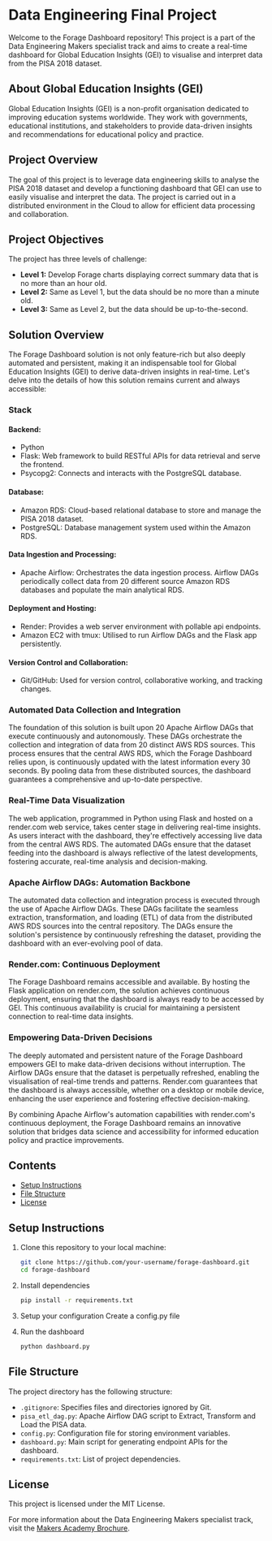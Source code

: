 # Data Engineering Final Project

Welcome to the Forage Dashboard repository! This project is a part of the Data Engineering Makers specialist track and aims to create a real-time dashboard for Global Education Insights (GEI) to visualise and interpret data from the PISA 2018 dataset.

## About Global Education Insights (GEI)

Global Education Insights (GEI) is a non-profit organisation dedicated to improving education systems worldwide. They work with governments, educational institutions, and stakeholders to provide data-driven insights and recommendations for educational policy and practice.

## Project Overview

The goal of this project is to leverage data engineering skills to analyse the PISA 2018 dataset and develop a functioning dashboard that GEI can use to easily visualise and interpret the data. The project is carried out in a distributed environment in the Cloud to allow for efficient data processing and collaboration.

## Project Objectives

The project has three levels of challenge:

- **Level 1:** Develop Forage charts displaying correct summary data that is no more than an hour old.
- **Level 2:** Same as Level 1, but the data should be no more than a minute old.
- **Level 3:** Same as Level 2, but the data should be up-to-the-second.

## Solution Overview

The Forage Dashboard solution is not only feature-rich but also deeply automated and persistent, making it an indispensable tool for Global Education Insights (GEI) to derive data-driven insights in real-time. Let's delve into the details of how this solution remains current and always accessible:

### Stack

#### Backend:
- Python
- Flask: Web framework to build RESTful APIs for data retrieval and serve the frontend.
- Psycopg2: Connects and interacts with the PostgreSQL database.

#### Database:
- Amazon RDS: Cloud-based relational database to store and manage the PISA 2018 dataset.
- PostgreSQL: Database management system used within the Amazon RDS.

#### Data Ingestion and Processing:
- Apache Airflow: Orchestrates the data ingestion process. Airflow DAGs periodically collect data from 20 different source Amazon RDS databases and populate the main analytical RDS.

#### Deployment and Hosting:
- Render: Provides a web server environment with pollable api endpoints.
- Amazon EC2 with tmux: Utilised to run Airflow DAGs and the Flask app persistently.

#### Version Control and Collaboration:
- Git/GitHub: Used for version control, collaborative working, and tracking changes.

### Automated Data Collection and Integration

The foundation of this solution is built upon 20 Apache Airflow DAGs that execute continuously and autonomously. These DAGs orchestrate the collection and integration of data from 20 distinct AWS RDS sources. This process ensures that the central AWS RDS, which the Forage Dashboard relies upon, is continuously updated with the latest information every 30 seconds. By pooling data from these distributed sources, the dashboard guarantees a comprehensive and up-to-date perspective.

### Real-Time Data Visualization

The web application, programmed in Python using Flask and hosted on a render.com web service, takes center stage in delivering real-time insights. As users interact with the dashboard, they're effectively accessing live data from the central AWS RDS. The automated DAGs ensure that the dataset feeding into the dashboard is always reflective of the latest developments, fostering accurate, real-time analysis and decision-making.

### Apache Airflow DAGs: Automation Backbone

The automated data collection and integration process is executed through the use of Apache Airflow DAGs. These DAGs facilitate the seamless extraction, transformation, and loading (ETL) of data from the distributed AWS RDS sources into the central repository. The DAGs ensure the solution's persistence by continuously refreshing the dataset, providing the dashboard with an ever-evolving pool of data.

### Render.com: Continuous Deployment

The Forage Dashboard remains accessible and available. By hosting the Flask application on render.com, the solution achieves continuous deployment, ensuring that the dashboard is always ready to be accessed by GEI. This continuous availability is crucial for maintaining a persistent connection to real-time data insights.

### Empowering Data-Driven Decisions

The deeply automated and persistent nature of the Forage Dashboard empowers GEI to make data-driven decisions without interruption. The Airflow DAGs ensure that the dataset is perpetually refreshed, enabling the visualisation of real-time trends and patterns. Render.com guarantees that the dashboard is always accessible, whether on a desktop or mobile device, enhancing the user experience and fostering effective decision-making.

By combining Apache Airflow's automation capabilities with render.com's continuous deployment, the Forage Dashboard remains an innovative solution that bridges data science and accessibility for informed education policy and practice improvements.


## Contents

- [Setup Instructions](#setup-instructions)
- [File Structure](#file-structure)
- [License](#license)

## Setup Instructions

1. Clone this repository to your local machine:

   ```bash
   git clone https://github.com/your-username/forage-dashboard.git
   cd forage-dashboard

2. Install dependencies

     ```bash
     pip install -r requirements.txt

3. Setup your configuration
    Create a config.py file

4. Run the dashboard

    ```bash
    python dashboard.py

## File Structure

The project directory has the following structure:

- `.gitignore`: Specifies files and directories ignored by Git.
- `pisa_etl_dag.py`: Apache Airflow DAG script to Extract, Transform and Load the PISA data.
- `config.py`: Configuration file for storing environment variables.
- `dashboard.py`: Main script for generating endpoint APIs for the dashboard.
- `requirements.txt`: List of project dependencies.

## License

This project is licensed under the MIT License.

For more information about the Data Engineering Makers specialist track, visit the [Makers Academy Brochure](https://drive.google.com/file/d/1ld6IdZLX3p0bslw2bnD3uTy6WsBT9JHz/view).
